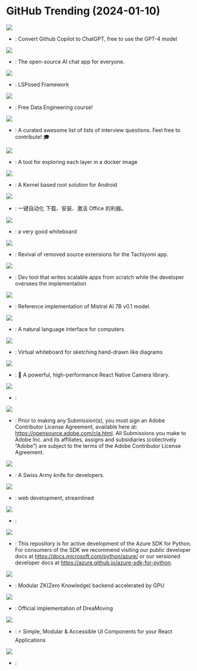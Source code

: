 # GitHub Trending (2024-01-10)

![](https://img.shields.io/badge/Go-New%201-green?style=flat-square&logo=appveyor)
- [](https://github.comundefined): Convert Github Copilot to ChatGPT, free to use the GPT-4 model

![](https://img.shields.io/badge/TypeScript-New%20104-green?style=flat-square&logo=appveyor)
- [](https://github.comundefined): The open-source AI chat app for everyone.

![](https://img.shields.io/badge/Java-New%2094-green?style=flat-square&logo=appveyor)
- [](https://github.comundefined): LSPosed Framework

![](https://img.shields.io/badge/Jupyter%20Notebook-New%20234-green?style=flat-square&logo=appveyor)
- [](https://github.comundefined): Free Data Engineering course!

![](https://img.shields.io/badge/none-New%20190-green?style=flat-square&logo=appveyor)
- [](https://github.comundefined): A curated awesome list of lists of interview questions. Feel free to contribute! 🎓

![](https://img.shields.io/badge/Go-New%20211-green?style=flat-square&logo=appveyor)
- [](https://github.comundefined): A tool for exploring each layer in a docker image

![](https://img.shields.io/badge/Kotlin-New%2075-green?style=flat-square&logo=appveyor)
- [](https://github.comundefined): A Kernel based root solution for Android

![](https://img.shields.io/badge/C%23-New%20217-green?style=flat-square&logo=appveyor)
- [](https://github.comundefined): 一键自动化 下载、安装、激活 Office 的利器。

![](https://img.shields.io/badge/TypeScript-New%20130-green?style=flat-square&logo=appveyor)
- [](https://github.comundefined): a very good whiteboard

![](https://img.shields.io/badge/Kotlin-New%2069-green?style=flat-square&logo=appveyor)
- [](https://github.comundefined): Revival of removed source extensions for the Tachiyomi app.

![](https://img.shields.io/badge/Python-New%20156-green?style=flat-square&logo=appveyor)
- [](https://github.comundefined): Dev tool that writes scalable apps from scratch while the developer oversees the implementation

![](https://img.shields.io/badge/Jupyter%20Notebook-New%20158-green?style=flat-square&logo=appveyor)
- [](https://github.comundefined): Reference implementation of Mistral AI 7B v0.1 model.

![](https://img.shields.io/badge/Python-New%20291-green?style=flat-square&logo=appveyor)
- [](https://github.comundefined): A natural language interface for computers

![](https://img.shields.io/badge/TypeScript-New%20240-green?style=flat-square&logo=appveyor)
- [](https://github.comundefined): Virtual whiteboard for sketching hand-drawn like diagrams

![](https://img.shields.io/badge/Swift-New%20132-green?style=flat-square&logo=appveyor)
- [](https://github.comundefined): 📸 A powerful, high-performance React Native Camera library.

![](https://img.shields.io/badge/C%23-New%2039-green?style=flat-square&logo=appveyor)
- [](https://github.comundefined): 

![](https://img.shields.io/badge/PHP-New%203-green?style=flat-square&logo=appveyor)
- [](https://github.comundefined): Prior to making any Submission(s), you must sign an Adobe Contributor License Agreement, available here at: https://opensource.adobe.com/cla.html. All Submissions you make to Adobe Inc. and its affiliates, assigns and subsidiaries (collectively “Adobe”) are subject to the terms of the Adobe Contributor License Agreement.

![](https://img.shields.io/badge/C%23-New%2019-green?style=flat-square&logo=appveyor)
- [](https://github.comundefined): A Swiss Army knife for developers.

![](https://img.shields.io/badge/JavaScript-New%2016-green?style=flat-square&logo=appveyor)
- [](https://github.comundefined): web development, streamlined

![](https://img.shields.io/badge/R-New%2035-green?style=flat-square&logo=appveyor)
- [](https://github.comundefined): 

![](https://img.shields.io/badge/Python-New%204-green?style=flat-square&logo=appveyor)
- [](https://github.comundefined): This repository is for active development of the Azure SDK for Python. For consumers of the SDK we recommend visiting our public developer docs at https://docs.microsoft.com/python/azure/ or our versioned developer docs at https://azure.github.io/azure-sdk-for-python.

![](https://img.shields.io/badge/C%2B%2B-New%20562-green?style=flat-square&logo=appveyor)
- [](https://github.comundefined): Modular ZK(Zero Knowledge) backend accelerated by GPU

![](https://img.shields.io/badge/none-New%20133-green?style=flat-square&logo=appveyor)
- [](https://github.comundefined): Official implementation of DreaMoving

![](https://img.shields.io/badge/TypeScript-New%2020-green?style=flat-square&logo=appveyor)
- [](https://github.comundefined): ⚡️ Simple, Modular & Accessible UI Components for your React Applications

![](https://img.shields.io/badge/TypeScript-New%2028-green?style=flat-square&logo=appveyor)
- [](https://github.comundefined): 

